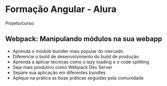 # Formação Angular - Alura

Projeto/curso:  

## Webpack: Manipulando módulos na sua webapp
- Aprenda o module bundler mais popular do mercado
- Diferencie o build de desenvolvimento do build de produção
- Aprenda a aplicar técnicas como o lazy loading e o code splitting
- Seja mais produtivo como Webpack Dev Server
- Separe sua aplicação em diferentes bundles
- Aplique na prática as boas práticas seguidas pela comunidade